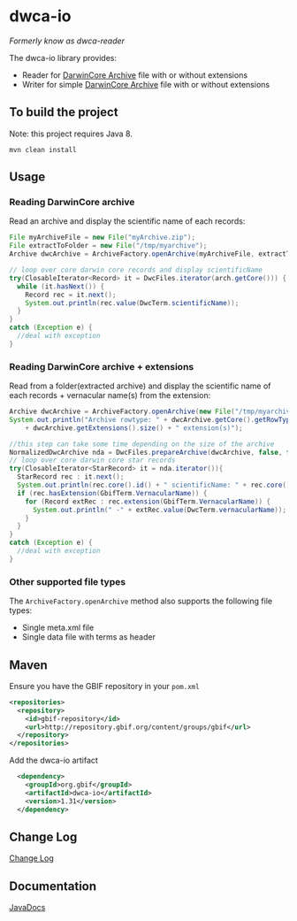 # dwca-io

*Formerly know as dwca-reader*

The dwca-io library provides:
 * Reader for [DarwinCore Archive](http://rs.tdwg.org/dwc/terms/guides/text/index.htm) file with or without extensions
 * Writer for simple [DarwinCore Archive](http://rs.tdwg.org/dwc/terms/guides/text/index.htm) file with or without extensions


## To build the project
Note: this project requires Java 8.
```
mvn clean install
```

## Usage
### Reading DarwinCore archive
Read an archive and display the scientific name of each records:
```java
File myArchiveFile = new File("myArchive.zip");
File extractToFolder = new File("/tmp/myarchive");
Archive dwcArchive = ArchiveFactory.openArchive(myArchiveFile, extractToFolder);

// loop over core darwin core records and display scientificName
try(ClosableIterator<Record> it = DwcFiles.iterator(arch.getCore())) {
  while (it.hasNext()) {
    Record rec = it.next();
    System.out.println(rec.value(DwcTerm.scientificName));
  }
}
catch (Exception e) {
  //deal with exception
}

```
### Reading DarwinCore archive + extensions
Read from a folder(extracted archive) and display the scientific name of each records + vernacular name(s) from the extension:
```java
Archive dwcArchive = ArchiveFactory.openArchive(new File("/tmp/myarchive"));
System.out.println("Archive rowtype: " + dwcArchive.getCore().getRowType() + ", "
    + dwcArchive.getExtensions().size() + " extension(s)");

//this step can take some time depending on the size of the archive
NormalizedDwcArchive nda = DwcFiles.prepareArchive(dwcArchive, false, false);
// loop over core darwin core star records
try(ClosableIterator<StarRecord> it = nda.iterator()){
  StarRecord rec : it.next();
  System.out.println(rec.core().id() + " scientificName: " + rec.core().value(DwcTerm.scientificName));
  if (rec.hasExtension(GbifTerm.VernacularName)) {
    for (Record extRec : rec.extension(GbifTerm.VernacularName)) {
      System.out.println(" -" + extRec.value(DwcTerm.vernacularName));
    }
  }
}
catch (Exception e) {
  //deal with exception
}
```
### Other supported file types
The `ArchiveFactory.openArchive` method also supports the following file types:
 * Single meta.xml file
 * Single data file with terms as header
 
## Maven
Ensure you have the GBIF repository in your `pom.xml`
```xml
<repositories>
  <repository>
    <id>gbif-repository</id>
    <url>http://repository.gbif.org/content/groups/gbif</url>
  </repository>
</repositories>
```
Add the dwca-io artifact
```xml
  <dependency>
    <groupId>org.gbif</groupId>
    <artifactId>dwca-io</artifactId>
    <version>1.31</version>
  </dependency>
```

## Change Log
[Change Log](CHANGELOG.md)

## Documentation
[JavaDocs](http://gbif.github.io/dwca-io/apidocs/)